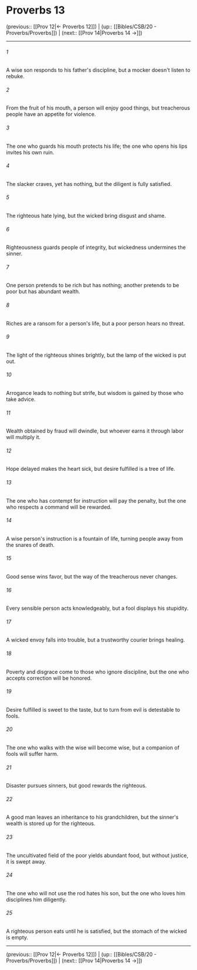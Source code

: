 # Proverbs 13

(previous:: [[Prov 12|← Proverbs 12]]) | (up:: [[Bibles/CSB/20 - Proverbs/Proverbs]]) | (next:: [[Prov 14|Proverbs 14 →]])

***


###### 1 
A wise son responds to his father's discipline, but a mocker doesn't listen to rebuke. 

###### 2 
From the fruit of his mouth, a person will enjoy good things, but treacherous people have an appetite for violence. 

###### 3 
The one who guards his mouth protects his life; the one who opens his lips invites his own ruin. 

###### 4 
The slacker craves, yet has nothing, but the diligent is fully satisfied. 

###### 5 
The righteous hate lying, but the wicked bring disgust and shame. 

###### 6 
Righteousness guards people of integrity, but wickedness undermines the sinner. 

###### 7 
One person pretends to be rich but has nothing; another pretends to be poor but has abundant wealth. 

###### 8 
Riches are a ransom for a person's life, but a poor person hears no threat. 

###### 9 
The light of the righteous shines brightly, but the lamp of the wicked is put out. 

###### 10 
Arrogance leads to nothing but strife, but wisdom is gained by those who take advice. 

###### 11 
Wealth obtained by fraud will dwindle, but whoever earns it through labor will multiply it. 

###### 12 
Hope delayed makes the heart sick, but desire fulfilled is a tree of life. 

###### 13 
The one who has contempt for instruction will pay the penalty, but the one who respects a command will be rewarded. 

###### 14 
A wise person's instruction is a fountain of life, turning people away from the snares of death. 

###### 15 
Good sense wins favor, but the way of the treacherous never changes. 

###### 16 
Every sensible person acts knowledgeably, but a fool displays his stupidity. 

###### 17 
A wicked envoy falls into trouble, but a trustworthy courier brings healing. 

###### 18 
Poverty and disgrace come to those who ignore discipline, but the one who accepts correction will be honored. 

###### 19 
Desire fulfilled is sweet to the taste, but to turn from evil is detestable to fools. 

###### 20 
The one who walks with the wise will become wise, but a companion of fools will suffer harm. 

###### 21 
Disaster pursues sinners, but good rewards the righteous. 

###### 22 
A good man leaves an inheritance to his grandchildren, but the sinner's wealth is stored up for the righteous. 

###### 23 
The uncultivated field of the poor yields abundant food, but without justice, it is swept away. 

###### 24 
The one who will not use the rod hates his son, but the one who loves him disciplines him diligently. 

###### 25 
A righteous person eats until he is satisfied, but the stomach of the wicked is empty.

***

(previous:: [[Prov 12|← Proverbs 12]]) | (up:: [[Bibles/CSB/20 - Proverbs/Proverbs]]) | (next:: [[Prov 14|Proverbs 14 →]])
